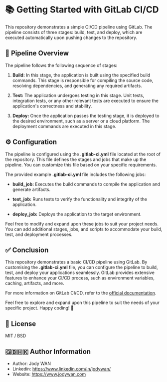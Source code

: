 # 📚 Getting Started with GitLab CI/CD

This repository demonstrates a simple CI/CD pipeline using GitLab. The pipeline consists of three stages: build, test, and deploy, which are executed automatically upon pushing changes to the repository.

## 🚀 Pipeline Overview

The pipeline follows the following sequence of stages:

1. **Build:** In this stage, the application is built using the specified build commands. This stage is responsible for compiling the source code, resolving dependencies, and generating any required artifacts.

2. **Test:** The application undergoes testing in this stage. Unit tests, integration tests, or any other relevant tests are executed to ensure the application's correctness and stability.

3. **Deploy:** Once the application passes the testing stage, it is deployed to the desired environment, such as a server or a cloud platform. The deployment commands are executed in this stage.

## ⚙️ Configuration

The pipeline is configured using the **.gitlab-ci.yml** file located at the root of the repository. This file defines the stages and jobs that make up the pipeline. You can customize this file based on your specific requirements.

The provided example **.gitlab-ci.yml** file includes the following jobs:

 - **build_job:** Executes the build commands to compile the application and generate artifacts.

 - **test_job:** Runs tests to verify the functionality and integrity of the application.

 - **deploy_job:** Deploys the application to the target environment.

Feel free to modify and expand upon these jobs to suit your project needs. You can add additional stages, jobs, and scripts to accommodate your build, test, and deployment processes.

## ✅ Conclusion

This repository demonstrates a basic CI/CD pipeline using GitLab. By customising the **.gitlab-ci.yml** file, you can configure the pipeline to build, test, and deploy your applications seamlessly. GitLab provides extensive features to enhance your CI/CD process, such as environment variables, caching, artifacts, and more.

For more information on GitLab CI/CD, refer to the [official documentation](https://docs.gitlab.com/ee/ci/).

Feel free to explore and expand upon this pipeline to suit the needs of your specific project. Happy coding! 🎉

## 📄 License

MIT / BSD

## 🇬🇧🇭🇰 Author Information

* Author: Jody WAN
* Linkedin: https://www.linkedin.com/in/jodywan/
* Website: https://www.jodywan.com